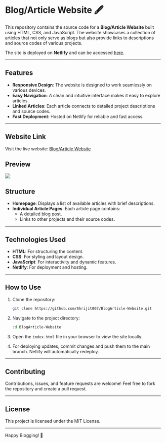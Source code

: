 
# Blog/Article Website  🖋️

This repository contains the source code for a **Blog/Article Website** built using HTML, CSS, and JavaScript. The website showcases a collection of articles that not only serve as blogs but also provide links to descriptions and source codes of various projects.  

The site is deployed on **Netlify** and can be accessed [here](https://shrijitraj-article1.netlify.app/).  

---

## Features  

- **Responsive Design**: The website is designed to work seamlessly on various devices.  
- **Easy Navigation**: A clean and intuitive interface makes it easy to explore articles.  
- **Linked Articles**: Each article connects to detailed project descriptions and source codes.  
- **Fast Deployment**: Hosted on Netlify for reliable and fast access.  

---

## Website Link  

Visit the live website: [Blog/Article Website](https://shrijitraj-article1.netlify.app/)  

## Preview
<img src="https://github.com/user-attachments/assets/a23b651c-63b4-49d2-a198-e5a1b6fb0a0a">

## Structure  

- **Homepage**: Displays a list of available articles with brief descriptions.  
- **Individual Article Pages**: Each article page contains:  
  - A detailed blog post.  
  - Links to other projects and their source codes.  

---

## Technologies Used  

- **HTML**: For structuring the content.  
- **CSS**: For styling and layout design.  
- **JavaScript**: For interactivity and dynamic features.  
- **Netlify**: For deployment and hosting.  

---

## How to Use  

1. Clone the repository:  
   ```bash  
   git clone https://github.com/Shrijit007/BlogArticle-Website.git  
   ```  

2. Navigate to the project directory:  
   ```bash  
   cd BlogArticle-Website  
   ```  

3. Open the `index.html` file in your browser to view the site locally.  

4. For deploying updates, commit changes and push them to the main branch. Netlify will automatically redeploy.  

---

## Contributing  

Contributions, issues, and feature requests are welcome! Feel free to fork the repository and create a pull request.  

---

## License  

This project is licensed under the MIT License.  

---  

Happy Blogging! 🌟 
